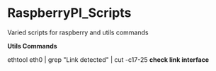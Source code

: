# RaspberryPI_Scripts

Varied scripts for raspberry and utils commands


**Utils Commands**

ethtool eth0 | grep "Link detected" | cut -c17-25 **check link interface**
